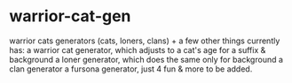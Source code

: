 # warrior-cat-gen
warrior cats generators (cats, loners, clans) + a few other things
currently has:
a warrior cat generator, which adjusts to a cat's age for a suffix & background
a loner generator, which does the same only for background
a clan generator
a fursona generator, just 4 fun
& more to be added. 
